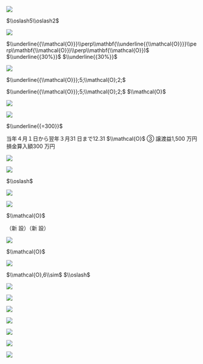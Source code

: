 ![](https://www.nta.go.jp/tmp/2b2e9ab1-10ad-4824-bc38-08035459a54e/images/e2c6a5600bf41d585df9486119db51beb3d3735a59b4e6b6774e5e697d51a25b.jpg)

$\\oslash5\\oslash2$

![](https://www.nta.go.jp/tmp/2b2e9ab1-10ad-4824-bc38-08035459a54e/images/6ee13ba759555af77bd30fda5776d9e1d6f5ac03561f72701fe6154d871c348d.jpg)

$\\underline{{\\mathcal{O}}}\\perp\\mathbf{\\underline{{\\mathcal{O}}}}\\perp\\mathbf{\\mathcal{O}})\\perp\\mathbf{\\mathcal{O}})$ $\\underline{{30%}}$ $\\underline{{30%}}$

![](https://www.nta.go.jp/tmp/2b2e9ab1-10ad-4824-bc38-08035459a54e/images/c6d1a8f3077f08023e9784b02767ab730ae2b3c0a156bc587477374e57ab06ab.jpg)

$\\underline{{\\mathcal{O}}};5;\\mathcal{O};2;$

$\\underline{{\\mathcal{O}}};5;\\mathcal{O};2;$ $\\mathcal{O}$

![](https://www.nta.go.jp/tmp/2b2e9ab1-10ad-4824-bc38-08035459a54e/images/a96c28f65452f55fca979f99a07b2b5e24db5527b0aafbba60bfb0b8ff9d4c00.jpg)

![](https://www.nta.go.jp/tmp/2b2e9ab1-10ad-4824-bc38-08035459a54e/images/4a8526268f91c211031da36788d9389b2d313d333b4cc95bfea5a1faf330b8ed.jpg)

$\\underline{{=300}}$

当年４月１日から翌年３月31 日まで12.31 $\\mathcal{O}$ ③ 譲渡益1,500 万円損金算入額300 万円

![](https://www.nta.go.jp/tmp/2b2e9ab1-10ad-4824-bc38-08035459a54e/images/01be2e20118b48eea7f1e0bad3a76c83f0535cba0d5d8e72a16ab7a5e7220929.jpg)

![](https://www.nta.go.jp/tmp/2b2e9ab1-10ad-4824-bc38-08035459a54e/images/e2607dcb8f6ef0d371f21df8af37f297d595f4670765d66cf92b5d75fc330fac.jpg)

$\\oslash$

![](https://www.nta.go.jp/tmp/2b2e9ab1-10ad-4824-bc38-08035459a54e/images/3e8a68a30fd7ecd4fd202ae01b6ec771c73575df88c27277262ab27c51e4fa18.jpg)

![](https://www.nta.go.jp/tmp/2b2e9ab1-10ad-4824-bc38-08035459a54e/images/d3afa0f1efadec8bcfa5687fa0a20f13518b617e85f6f12d7a632129730e43af.jpg)

$\\mathcal{O}$

（新 設）（新 設）

![](https://www.nta.go.jp/tmp/2b2e9ab1-10ad-4824-bc38-08035459a54e/images/0b25e83bc939e54ce69f9460dc4ae8b72447375fc25796c1ec877d84a5bbfe38.jpg)

$\\mathcal{O}$

![](https://www.nta.go.jp/tmp/2b2e9ab1-10ad-4824-bc38-08035459a54e/images/b417304f9857d2a012af171622012679b00cc307eeec568c88e06351e02b7627.jpg)

$\\mathcal{O},6\\sim$ $\\oslash$

![](https://www.nta.go.jp/tmp/2b2e9ab1-10ad-4824-bc38-08035459a54e/images/a22e7e880606ae22b8ce6606f6e7c85ccf1a2a3a1d580043b94cecd95af7826c.jpg)

![](https://www.nta.go.jp/tmp/2b2e9ab1-10ad-4824-bc38-08035459a54e/images/79680692448b8228eb32ffde2c5186e67bee03bc478c679c529cfa746231fc89.jpg)

![](https://www.nta.go.jp/tmp/2b2e9ab1-10ad-4824-bc38-08035459a54e/images/520b0f12af80d820f2b746e5f2f53f9472133ddf6afa6b81104e034b8f555f63.jpg)

![](https://www.nta.go.jp/tmp/2b2e9ab1-10ad-4824-bc38-08035459a54e/images/8629acfcfc9388370d9313d7cbaff73fff7d1bebece5358dd750f42318af6032.jpg)

![](https://www.nta.go.jp/tmp/2b2e9ab1-10ad-4824-bc38-08035459a54e/images/d5544acd42560dc4f0f4a96596ed1c8617390f4846684e4ab19cc56bcb0b93c1.jpg)

![](https://www.nta.go.jp/tmp/2b2e9ab1-10ad-4824-bc38-08035459a54e/images/a2414e04c1c0b48a814e834c0b3d77a285bf859682822b7ee0b61e9f7350e00c.jpg)

![](https://www.nta.go.jp/tmp/2b2e9ab1-10ad-4824-bc38-08035459a54e/images/3419d0e49caba5006ce099e48b40513a84e7a6393cc845bb8d00a6d56454f217.jpg)
